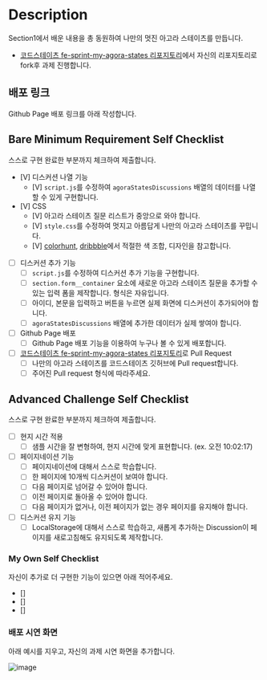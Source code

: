 # Description

Section1에서 배운 내용을 총 동원하여 나만의 멋진 아고라 스테이츠를 만듭니다.

- [코드스테이츠 fe-sprint-my-agora-states 리포지토리](https://github.com/codestates-seb/fe-sprint-my-agora-states)에서 자신의 리포지토리로 fork후 과제 진행합니다.

## 배포 링크

Github Page 배포 링크를 아래 작성합니다.

## Bare Minimum Requirement Self Checklist

스스로 구현 완료한 부분까지 체크하여 제출합니다.

- [V] 디스커션 나열 기능
    - [V] `script.js`를 수정하여 `agoraStatesDiscussions` 배열의 데이터를 나열할 수 있게 구현합니다.
- [V] CSS
    - [V] 아고라 스테이츠 질문 리스트가 중앙으로 와야 합니다.
    - [V] `style.css`를 수정하여 멋지고 아름답게 나만의 아고라 스테이츠를 꾸밉니다.
    - [V] [colorhunt](https://colorhunt.co/palettes/popular), [dribbble](https://dribbble.com/)에서 적절한 색 조합, 디자인을 참고합니다.
- [ ] 디스커션 추가 기능
    - [ ] `script.js`를 수정하여 디스커션 추가 기능을 구현합니다.
    - [ ] `section.form__container` 요소에 새로운 아고라 스테이츠 질문을 추가할 수 있는 입력 폼을 제작합니다. 형식은 자유입니다.
    - [ ] 아이디, 본문을 입력하고 버튼을 누르면 실제 화면에 디스커션이 추가되어야 합니다.
    - [ ] `agoraStatesDiscussions` 배열에 추가한 데이터가 실제 쌓여야 합니다.
- [ ] Github Page 배포
  - [ ] Github Page 배포 기능을 이용하여 누구나 볼 수 있게 배포합니다.
- [ ] [코드스테이츠 fe-sprint-my-agora-states 리포지토리](https://github.com/codestates-seb/fe-sprint-my-agora-states)로 Pull Request
  - [ ] 나만의 아고라 스테이츠를 코드스테이츠 깃허브에 Pull request합니다.
  - [ ] 주어진 Pull request 형식에 따라주세요.

## Advanced Challenge Self Checklist

스스로 구현 완료한 부분까지 체크하여 제출합니다.

- [ ] 현지 시간 적용
    - [ ] 샘플 시간을 잘 변형하여, 현지 시간에 맞게 표현합니다. (ex. 오전 10:02:17)
- [ ] 페이지네이션 기능
    - [ ] 페이지네이션에 대해서 스스로 학습합니다.
    - [ ] 한 페이지에 10개씩 디스커션이 보여야 합니다.
    - [ ] 다음 페이지로 넘어갈 수 있어야 합니다.
    - [ ] 이전 페이지로 돌아올 수 있어야 합니다.
    - [ ] 다음 페이지가 없거나, 이전 페이지가 없는 경우 페이지를 유지해야 합니다.
- [ ] 디스커션 유지 기능
    - [ ] LocalStorage에 대해서 스스로 학습하고, 새롭게 추가하는 Discussion이 페이지를 새로고침해도 유지되도록 제작합니다.

### My Own Self Checklist

자신이 추가로 더 구현한 기능이 있으면 아래 적어주세요.

- []
- []
- []

### 배포 시연 화면

아래 예시를 지우고, 자신의 과제 시연 화면을 추가합니다.

 ![image](https://s3.ap-northeast-2.amazonaws.com/urclass-images/NB0JkuHQnLg8X1woSRS84-1652915757557.gif)
